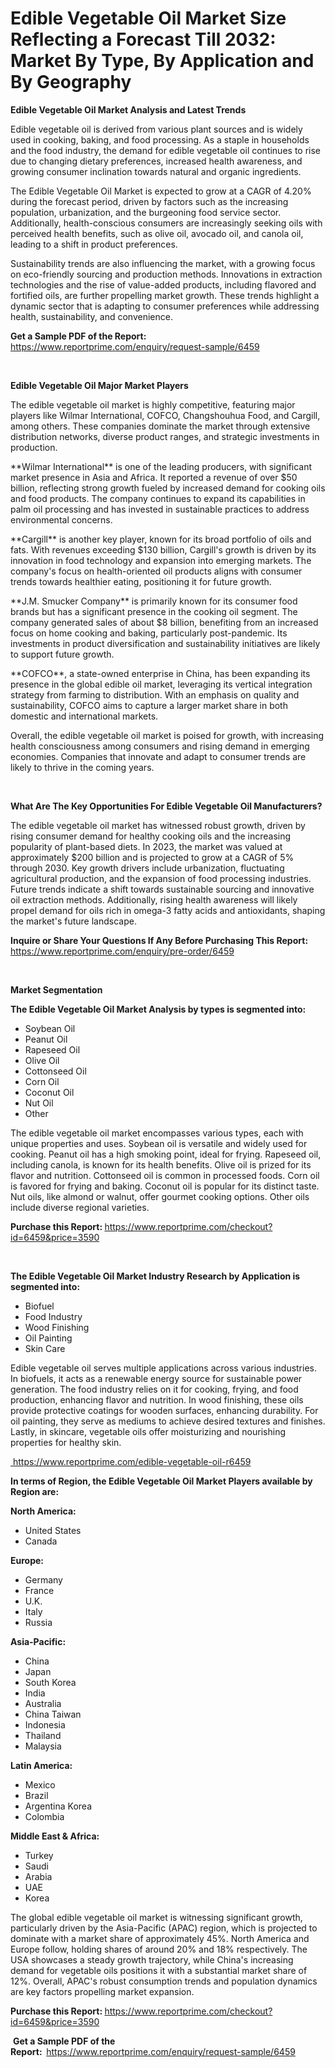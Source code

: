 <p><h1>Edible Vegetable Oil Market Size Reflecting a Forecast Till 2032: Market By Type, By Application and By Geography</h1></p><p><strong>Edible Vegetable Oil Market Analysis and Latest Trends</strong></p>
<p><p>Edible vegetable oil is derived from various plant sources and is widely used in cooking, baking, and food processing. As a staple in households and the food industry, the demand for edible vegetable oil continues to rise due to changing dietary preferences, increased health awareness, and growing consumer inclination towards natural and organic ingredients. </p><p>The Edible Vegetable Oil Market is expected to grow at a CAGR of 4.20% during the forecast period, driven by factors such as the increasing population, urbanization, and the burgeoning food service sector. Additionally, health-conscious consumers are increasingly seeking oils with perceived health benefits, such as olive oil, avocado oil, and canola oil, leading to a shift in product preferences.</p><p>Sustainability trends are also influencing the market, with a growing focus on eco-friendly sourcing and production methods. Innovations in extraction technologies and the rise of value-added products, including flavored and fortified oils, are further propelling market growth. These trends highlight a dynamic sector that is adapting to consumer preferences while addressing health, sustainability, and convenience.</p></p>
<p><strong>Get a Sample PDF of the Report:&nbsp;</strong> <a href="https://www.reportprime.com/enquiry/request-sample/6459?utm_campaign=4464&utm_medium=2&utm_source=Github&utm_content=ia&utm_term=15052025&utm_id=edible-vegetable-oil">https://www.reportprime.com/enquiry/request-sample/6459</a></p>
<p>&nbsp;</p>
<p><strong>Edible Vegetable Oil Major Market Players</strong></p>
<p><p>The edible vegetable oil market is highly competitive, featuring major players like Wilmar International, COFCO, Changshouhua Food, and Cargill, among others. These companies dominate the market through extensive distribution networks, diverse product ranges, and strategic investments in production.</p><p>**Wilmar International** is one of the leading producers, with significant market presence in Asia and Africa. It reported a revenue of over $50 billion, reflecting strong growth fueled by increased demand for cooking oils and food products. The company continues to expand its capabilities in palm oil processing and has invested in sustainable practices to address environmental concerns.</p><p>**Cargill** is another key player, known for its broad portfolio of oils and fats. With revenues exceeding $130 billion, Cargill's growth is driven by its innovation in food technology and expansion into emerging markets. The company's focus on health-oriented oil products aligns with consumer trends towards healthier eating, positioning it for future growth.</p><p>**J.M. Smucker Company** is primarily known for its consumer food brands but has a significant presence in the cooking oil segment. The company generated sales of about $8 billion, benefiting from an increased focus on home cooking and baking, particularly post-pandemic. Its investments in product diversification and sustainability initiatives are likely to support future growth.</p><p>**COFCO**, a state-owned enterprise in China, has been expanding its presence in the global edible oil market, leveraging its vertical integration strategy from farming to distribution. With an emphasis on quality and sustainability, COFCO aims to capture a larger market share in both domestic and international markets.</p><p>Overall, the edible vegetable oil market is poised for growth, with increasing health consciousness among consumers and rising demand in emerging economies. Companies that innovate and adapt to consumer trends are likely to thrive in the coming years.</p></p>
<p>&nbsp;</p>
<p><strong>What Are The Key Opportunities For Edible Vegetable Oil Manufacturers?</strong></p>
<p><p>The edible vegetable oil market has witnessed robust growth, driven by rising consumer demand for healthy cooking oils and the increasing popularity of plant-based diets. In 2023, the market was valued at approximately $200 billion and is projected to grow at a CAGR of 5% through 2030. Key growth drivers include urbanization, fluctuating agricultural production, and the expansion of food processing industries. Future trends indicate a shift towards sustainable sourcing and innovative oil extraction methods. Additionally, rising health awareness will likely propel demand for oils rich in omega-3 fatty acids and antioxidants, shaping the market's future landscape.</p></p>
<p><strong>Inquire or Share Your Questions If Any Before Purchasing This Report:</strong> <a href="https://www.reportprime.com/enquiry/pre-order/6459?utm_campaign=4464&utm_medium=2&utm_source=Github&utm_content=ia&utm_term=15052025&utm_id=edible-vegetable-oil">https://www.reportprime.com/enquiry/pre-order/6459</a></p>
<p>&nbsp;</p>
<p><strong>Market Segmentation</strong></p>
<p><strong>The Edible Vegetable Oil Market Analysis by types is segmented into:</strong></p>
<p><ul><li>Soybean Oil</li><li>Peanut Oil</li><li>Rapeseed Oil</li><li>Olive Oil</li><li>Cottonseed Oil</li><li>Corn Oil</li><li>Coconut Oil</li><li>Nut Oil</li><li>Other</li></ul></p>
<p><p>The edible vegetable oil market encompasses various types, each with unique properties and uses. Soybean oil is versatile and widely used for cooking. Peanut oil has a high smoking point, ideal for frying. Rapeseed oil, including canola, is known for its health benefits. Olive oil is prized for its flavor and nutrition. Cottonseed oil is common in processed foods. Corn oil is favored for frying and baking. Coconut oil is popular for its distinct taste. Nut oils, like almond or walnut, offer gourmet cooking options. Other oils include diverse regional varieties.</p></p>
<p><strong>Purchase this Report:&nbsp;</strong><a href="https://www.reportprime.com/checkout?id=6459&price=3590&utm_campaign=4464&utm_medium=2&utm_source=Github&utm_content=ia&utm_term=15052025&utm_id=edible-vegetable-oil">https://www.reportprime.com/checkout?id=6459&price=3590</a></p>
<p>&nbsp;</p>
<p><strong>The Edible Vegetable Oil Market Industry Research by Application is segmented into:</strong></p>
<p><ul><li>Biofuel</li><li>Food Industry</li><li>Wood Finishing</li><li>Oil Painting</li><li>Skin Care</li></ul></p>
<p><p>Edible vegetable oil serves multiple applications across various industries. In biofuels, it acts as a renewable energy source for sustainable power generation. The food industry relies on it for cooking, frying, and food production, enhancing flavor and nutrition. In wood finishing, these oils provide protective coatings for wooden surfaces, enhancing durability. For oil painting, they serve as mediums to achieve desired textures and finishes. Lastly, in skincare, vegetable oils offer moisturizing and nourishing properties for healthy skin.</p></p>
<p><a href="https://www.reportprime.com/edible-vegetable-oil-r6459?utm_campaign=4464&utm_medium=2&utm_source=Github&utm_content=ia&utm_term=15052025&utm_id=edible-vegetable-oil">&nbsp;https://www.reportprime.com/edible-vegetable-oil-r6459</a></p>
<p><strong>In terms of Region, the Edible Vegetable Oil Market Players available by Region are:</strong></p>
<p>
    <p> <strong> North America: </strong>
        <ul>
            <li>United States</li>
            <li>Canada</li>
        </ul>
        </p> 
    <p> <strong> Europe: </strong>
        <ul>
            <li>Germany</li>
            <li>France</li>
            <li>U.K.</li>
            <li>Italy</li>
            <li>Russia</li>
        </ul>
        </p> 
    <p> <strong> Asia-Pacific: </strong>
        <ul>
            <li>China</li>
            <li>Japan</li>
            <li>South Korea</li>
            <li>India</li>
            <li>Australia</li>
            <li>China Taiwan</li>
            <li>Indonesia</li>
            <li>Thailand</li>
            <li>Malaysia</li>
        </ul>
        </p> 
    <p> <strong> Latin America: </strong>
        <ul>
            <li>Mexico</li>
            <li>Brazil</li>
            <li>Argentina Korea</li>
            <li>Colombia</li>
        </ul>
        </p> 
    <p> <strong> Middle East & Africa: </strong>
        <ul>
            <li>Turkey</li>
            <li>Saudi</li>
            <li>Arabia</li>
            <li>UAE</li>
            <li>Korea</li>
        </ul>
    </p>
    </p>
<p><p>The global edible vegetable oil market is witnessing significant growth, particularly driven by the Asia-Pacific (APAC) region, which is projected to dominate with a market share of approximately 45%. North America and Europe follow, holding shares of around 20% and 18% respectively. The USA showcases a steady growth trajectory, while China's increasing demand for vegetable oils positions it with a substantial market share of 12%. Overall, APAC's robust consumption trends and population dynamics are key factors propelling market expansion.</p></p>
<p><strong>Purchase this Report: </strong><a href="https://www.reportprime.com/checkout?id=6459&price=3590&utm_campaign=4464&utm_medium=2&utm_source=Github&utm_content=ia&utm_term=15052025&utm_id=edible-vegetable-oil">https://www.reportprime.com/checkout?id=6459&price=3590</a></p>
<p>&nbsp;<strong>Get a Sample PDF of the Report:&nbsp;&nbsp;</strong><a href="https://www.reportprime.com/enquiry/request-sample/6459?utm_campaign=4464&utm_medium=2&utm_source=Github&utm_content=ia&utm_term=15052025&utm_id=edible-vegetable-oil">https://www.reportprime.com/enquiry/request-sample/6459</a></p>
<p><strong></strong></p>
<p><p></p><p></p><p></p></p>
